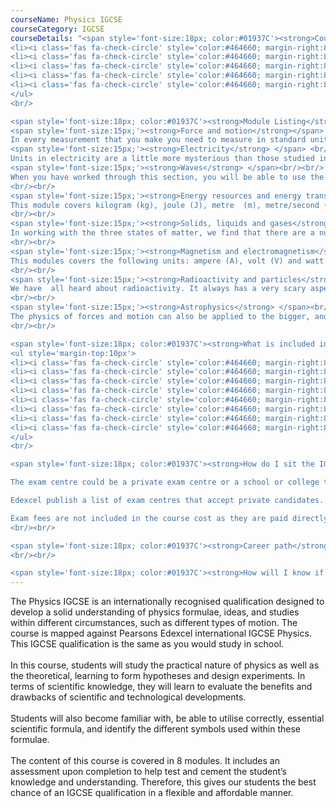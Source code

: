 ```yaml
---
courseName: Physics IGCSE
courseCategory: IGCSE
courseDetails: "<span style='font-size:18px; color:#01937C'><strong>Course Fees</strong></span><br/><br/> This course comes as part of a package where access to 4 IGCSEs is given for the price of £1500, these include English, Physics, Maths and Business Studies. Students can make payment using one of the following methods<br/><ul style='margin-top:10px'>
<li><i class='fas fa-check-circle' style='color:#464660; margin-right:8px'></i>  Credit or debit card</li>
<li><i class='fas fa-check-circle' style='color:#464660; margin-right:8px'></i>  Bank transfer</li>
<li><i class='fas fa-check-circle' style='color:#464660; margin-right:8px'></i>  Interest free monthly instalments</li>
<li><i class='fas fa-check-circle' style='color:#464660; margin-right:8px'></i>  Paypal</li>
<li><i class='fas fa-check-circle' style='color:#464660; margin-right:8px'></i>  Western Union</li>
</ul> 
<br/>

<span style='font-size:18px; color:#01937C'><strong>Module Listing</strong></span><br/><br/>
<span style='font-size:15px;'><strong>Force and motion</strong></span> <br/><br/>
In every measurement that you make you need to measure in standard units. Over the millennia of measurement humanity has made use of a variety of means of measurement..<br/><br/>
<span style='font-size:15px;'><strong>Electricity</strong> </span> <br/><br/>
Units in electricity are a little more mysterious than those studied in force and motion, often people get confused and are not really sure what goes with what..<br/><br/>
<span style='font-size:15px;'><strong>Waves</strong> </span><br/><br/>
When you have worked through this section, you will be able to use the following units: degree (°), hertz (Hz), meter (m), metre/second (m/s) and second (s).
<br/><br/>
<span style='font-size:15px;'><strong>Energy resources and energy transfer</strong> </span><br/><br/>
This module covers kilogram (kg), joule (J), metre  (m), metre/second (m/s), meter/second2 (m/s2), newton (N), second (s) and watt (W)
<br/><br/>
<span style='font-size:15px;'><strong>Solids, liquids and gases</strong> </span><br/><br/>
In working with the three states of matter, we find that there are a number of units that are very particular to this area of physics.
<br/><br/>
<span style='font-size:15px;'><strong>Magnetism and electromagnetism</strong> </span><br/><br/>
This modules covers the following units: ampere (A), volt (V) and watt (W).
<br/><br/>
<span style='font-size:15px;'><strong>Radioactivity and particles</strong> </span><br/><br/>
We have  all heard about radioactivity. It always has a very scary aspect to it. But just what is radioactivity?
<br/><br/>
<span style='font-size:15px;'><strong>Astrophysics</strong> </span><br/><br/>
The physics of forces and motion can also be applied to the bigger, and more unknown area of space. We can understand the motion of planets and why we have solar systems, galaxies and the other contents of the universe. In this section we will look at the importance of gravity in space and some calculations of speeds in space.
<br/><br/>

<span style='font-size:18px; color:#01937C'><strong>What is included in the cost of my course?</strong></span>
<ul style='margin-top:10px'>
<li><i class='fas fa-check-circle' style='color:#464660; margin-right:8px'></i>  All course material, including online modules and past exam papers.</li>
<li><i class='fas fa-check-circle' style='color:#464660; margin-right:8px'></i>  Personal tutor support with 1-2-1 Skype sessions</li>
<li><i class='fas fa-check-circle' style='color:#464660; margin-right:8px'></i>  Dedicated student support</li>
<li><i class='fas fa-check-circle' style='color:#464660; margin-right:8px'></i>  Access to an online social learning forum</li>
<li><i class='fas fa-check-circle' style='color:#464660; margin-right:8px'></i>  Assignment marking and feedback</li>
<li><i class='fas fa-check-circle' style='color:#464660; margin-right:8px'></i>  FREE NUS Extra card worth £19.90</li>
<li><i class='fas fa-check-circle' style='color:#464660; margin-right:8px'></i> FREE laptop</li>
<li><i class='fas fa-check-circle' style='color:#464660; margin-right:8px'></i> Free CV writing help on completion of the course.</li>
</ul> 
<br/>

<span style='font-size:18px; color:#01937C'><strong>How do I sit the IGCSE Exam?</strong></span><br/><br/> Approximately 6 months before an exam date, Students should book their place at an exam centre to take the Pearson Edexcel International IGCSE Physics (specification 4PH1) exam.

The exam centre could be a private exam centre or a school or college that is also submitting its own students for the exam.

Edexcel publish a list of exam centres that accept private candidates. This won’t cover every available centre, so if there’s nothing shown in your area, we recommend contacting local schools and colleges directly.

Exam fees are not included in the course cost as they are paid directly to the exam centre. They will vary depending on which centre you choose.
<br/><br/>

<span style='font-size:18px; color:#01937C'><strong>Career path</strong></span><br/><br/> Upon completing this course, students will now have the foundations and fundamental knowledge needed to develop their Business skills further. This could be through enrolling in another one of our business-related courses, such as Level 4&5 Business and Management. Job roles associated with Business include: Managers, Marketers, Sales team member, Sales analyst, and Product management.
<br/><br/>

<span style='font-size:18px; color:#01937C'><strong>How will I know if I am eligible to complete an IGCSE?</strong></span><br/><br/> The typical age at which people choose to complete the IGCES’s is 14 to 16, but anyone over the age of 14 can enrol onto this course. You also do not need any previous qualifications to be eligible for this course."
---
```

The Physics IGCSE is an internationally recognised qualification designed to develop a solid understanding of physics formulae, ideas, and studies within different circumstances, such as different types of motion. The course is mapped against Pearsons Edexcel international IGCSE Physics. This IGCSE qualification is the same as you would study in school.
<br/><br/>
In this course, students will study the practical nature of physics as well as the theoretical, learning to form hypotheses and design experiments. In terms of scientific knowledge, they will learn to evaluate the benefits and drawbacks of scientific and technological developments.
<br/><br/>
Students will also become familiar with, be able to utilise correctly, essential scientific formula, and identify the different symbols used within these formulae.
<br/><br/>
The content of this course is covered in 8 modules. It includes an assessment upon completion to help test and cement the student’s knowledge and understanding. Therefore, this gives our students the best chance of an IGCSE qualification in a flexible and affordable manner.
